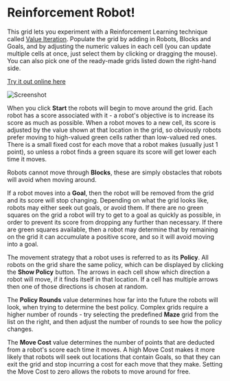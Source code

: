 # Reinforcement Robot!
This grid lets you experiment with a Reinforcement Learning technique called
[Value Iteration](https://en.wikipedia.org/wiki/Markov_decision_process#Value_iteration).
Populate the grid by adding in Robots, Blocks and Goals, and by adjusting the numeric values in each cell
(you can update multiple cells at once, just select them by clicking or dragging the mouse). You can also pick
one of the ready-made grids listed down the right-hand side.

[Try it out online here](https://codebox.net/pages/reinforcement-learning-grid-world)

![Screenshot](https://codebox.net/graphics/robot-grid.png)

When you click **Start** the robots will begin to move around the grid. Each robot has a score associated with it -
a robot's objective is to increase its score as much as possible. When a robot moves to a new cell, its score is
adjusted by the value shown at that location in the grid, so obviously robots prefer moving to high-valued green
cells rather than low-valued red ones. There is a small fixed cost for each move that a robot makes (usually just 1 point),
so unless a robot finds a green square its score will get lower each time it moves.

Robots cannot move through **Blocks**, these are simply obstacles that robots will avoid when moving around.

If a robot moves into a **Goal**, then the robot will be removed from the grid and its score will stop changing.
Depending on what the grid looks like, robots may either seek out goals, or avoid them. If there are no green squares
on the grid a robot will try to get to a goal as quickly as possible, in order to prevent its score from dropping any
further than necessary. If there are green squares available, then a robot may determine that by remaining on the grid
it can accumulate a positive score, and so it will avoid moving into a goal.

The movement strategy that a robot uses is referred to as its **Policy**. All robots on the grid share the same policy,
which can be displayed by clicking the **Show Policy** button. The arrows in each cell show which direction a robot will move,
if it finds itself in that location. If a cell has multiple arrows then one of those directions is chosen at random.

The **Policy Rounds** value determines how far into the future the robots will look, when trying to determine the best policy.
Complex grids require a higher number of rounds - try selecting the predefined **Maze** grid from the list on the right, and
then adjust the number of rounds to see how the policy changes.

The **Move Cost** value determines the number of points that are deducted from a robot's score each time it moves. A high Move Cost
makes it more likely that robots will seek out locations that contain Goals, so that they can exit the grid and stop incurring
a cost for each move that they make. Setting the Move Cost to zero allows the robots to move around for free.


